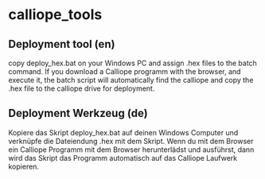# calliope_tools

## Deployment tool (en)

copy deploy_hex.bat on your Windows PC and assign .hex files to the batch command.
If you download a Calliope programm with the browser, and execute it, the batch script 
will automatically find the calliope and copy the .hex file to the calliope drive for deployment.

## Deployment Werkzeug (de)

Kopiere das Skript deploy_hex.bat auf deinen Windows Computer und verknüpfe die Dateiendung .hex mit dem Skript.
Wenn du mit dem Browser ein Calliope Programm mit dem Browser herunterlädst und ausführst, dann wird das
Skript das Programm automatisch auf das Calliope Laufwerk kopieren.